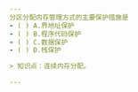 ```yaml
---
分区分配内存管理方式的主要保护措施是
- ( ) A.界地址保护 
- ( ) B.程序代码保护 
- ( ) C.数据保护 
- ( ) D.栈保护

> 知识点：连续内存分配。

---
```

